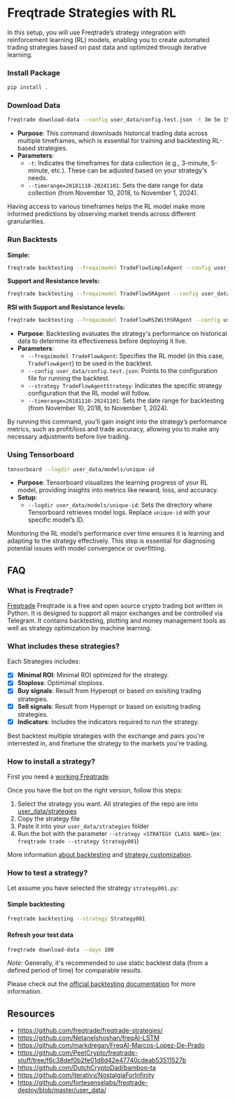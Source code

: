 # Freqtrade Strategies with RL

In this setup, you will use Freqtrade’s strategy integration with reinforcement learning (RL) models, enabling you to create automated trading strategies based on past data and optimized through iterative learning.

### Install Package

```bash
pip install .
```

### Download Data

```bash
freqtrade download-data --config user_data/config.test.json -t 3m 5m 15m 1h --timerange=20181110-20241101
```

- **Purpose**: This command downloads historical trading data across multiple timeframes, which is essential for training and backtesting RL-based strategies.
- **Parameters**:
  - `-t`: Indicates the timeframes for data collection (e.g., 3-minute, 5-minute, etc.). These can be adjusted based on your strategy's needs.
  - `--timerange=20181110-20241101`: Sets the date range for data collection (from November 10, 2018, to November 1, 2024).

Having access to various timeframes helps the RL model make more informed predictions by observing market trends across different granularities.

### Run Backtests

**Simple:**

```bash
freqtrade backtesting --freqaimodel TradeFlowSimpleAgent --config user_data/config.test.json --strategy TradeFlowAgentStrategy --timerange=20181110-20241101
```

**Support and Resistance levels:**

```bash
freqtrade backtesting --freqaimodel TradeFlowSRAgent --config user_data/config.test.json --strategy TradeFlowAgentStrategy --timerange=20181110-20241101
```

**RSI with Support and Resistance levels:**

```bash
freqtrade backtesting --freqaimodel TradeFlowRSIWithSRAgent --config user_data/config.test.json --strategy TradeFlowAgentStrategy --timerange=20181110-20241101
```

- **Purpose**: Backtesting evaluates the strategy's performance on historical data to determine its effectiveness before deploying it live.
- **Parameters**:
  - `--freqaimodel TradeFlowAgent`: Specifies the RL model (in this case, `TradeFlowAgent`) to be used in the backtest.
  - `--config user_data/config.test.json`: Points to the configuration file for running the backtest.
  - `--strategy TradeFlowAgentStrategy`: Indicates the specific strategy configuration that the RL model will follow.
  - `--timerange=20181110-20241101`: Sets the date range for backtesting (from November 10, 2018, to November 1, 2024).

By running this command, you’ll gain insight into the strategy’s performance metrics, such as profit/loss and trade accuracy, allowing you to make any necessary adjustments before live trading.

### **Using Tensorboard**

```bash
tensorboard --logdir user_data/models/unique-id
```

- **Purpose**: Tensorboard visualizes the learning progress of your RL model, providing insights into metrics like reward, loss, and accuracy.
- **Setup**:
  - `--logdir user_data/models/unique-id`: Sets the directory where Tensorboard retrieves model logs. Replace `unique-id` with your specific model’s ID.

Monitoring the RL model’s performance over time ensures it is learning and adapting to the strategy effectively. This step is essential for diagnosing potential issues with model convergence or overfitting.

## FAQ

### What is Freqtrade?

[Freqtrade](https://github.com/freqtrade/freqtrade) Freqtrade is a free and open source crypto trading bot written in Python.
It is designed to support all major exchanges and be controlled via Telegram. It contains backtesting, plotting and money management tools as well as strategy optimization by machine learning.

### What includes these strategies?

Each Strategies includes:

- [x] **Minimal ROI**: Minimal ROI optimized for the strategy.
- [x] **Stoploss**: Optimimal stoploss.
- [x] **Buy signals**: Result from Hyperopt or based on exisiting trading strategies.
- [x] **Sell signals**: Result from Hyperopt or based on exisiting trading strategies.
- [x] **Indicators**: Includes the indicators required to run the strategy.

Best backtest multiple strategies with the exchange and pairs you're interrested in, and finetune the strategy to the markets you're trading.

### How to install a strategy?

First you need a [working Freqtrade](https://freqtrade.io).

Once you have the bot on the right version, follow this steps:

1. Select the strategy you want. All strategies of the repo are into
   [user_data/strategies](https://github.com/freqtrade/freqtrade-strategies/tree/main/user_data/strategies)
2. Copy the strategy file
3. Paste it into your `user_data/strategies` folder
4. Run the bot with the parameter `--strategy <STRATEGY CLASS NAME>` (ex: `freqtrade trade --strategy Strategy001`)

More information [about backtesting](https://www.freqtrade.io/en/latest/backtesting/) and [strategy customization](https://www.freqtrade.io/en/latest/strategy-customization/).

### How to test a strategy?

Let assume you have selected the strategy `strategy001.py`:

#### Simple backtesting

```bash
freqtrade backtesting --strategy Strategy001
```

#### Refresh your test data

```bash
freqtrade download-data --days 100
```

_Note:_ Generally, it's recommended to use static backtest data (from a defined period of time) for comparable results.

Please check out the [official backtesting documentation](https://www.freqtrade.io/en/latest/backtesting/) for more information.

## Resources

- https://github.com/freqtrade/freqtrade-strategies/
- https://github.com/Netanelshoshan/freqAI-LSTM
- https://github.com/markdregan/FreqAI-Marcos-Lopez-De-Prado
- https://github.com/PeetCrypto/freqtrade-stuff/tree/f6c38def0b2fe01d8d42e47740cdeab53511527b
- https://github.com/DutchCryptoDad/bamboo-ta
- https://github.com/iterativv/NostalgiaForInfinity
- https://github.com/fortesenselabs/freqtrade-deploy/blob/master/user_data/

